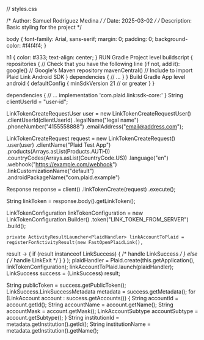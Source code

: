 // styles.css 

/* Author: Samuel Rodriguez Medina */
/* Date: 2025-03-02 */
/* Description: Basic styling for the project */

body {
    font-family: Arial, sans-serif;
    margin: 0;
    padding: 0;
    background-color: #f4f4f4;
}

h1 {
    color: #333;
    text-align: center;
}
RUN Gradle Project level
 buildscript {
    repositories {
        // Check that you have the following line (if not, add it):
        google()  // Google's Maven repository
        mavenCentral() // Include to import Plaid Link Android SDK
    }
    dependencies {
        // ...
    }
}
Build Gradle App level
android {
  defaultConfig {
    minSdkVersion 21 // or greater
  }
}

dependencies {
  // ...
  implementation 'com.plaid.link:sdk-core:<insert latest version>'
}
String clientUserId = "user-id";

LinkTokenCreateRequestUser user = new LinkTokenCreateRequestUser()
  .clientUserId(clientUserId)
  .legalName("legal name")
  .phoneNumber("4155558888")
  .emailAddress("email@address.com");

LinkTokenCreateRequest request = new LinkTokenCreateRequest()
  .user(user)
  .clientName("Plaid Test App")
  .products(Arrays.asList(Products.AUTH))
  .countryCodes(Arrays.asList(CountryCode.US))
  .language("en")
  .webhook("https://example.com/webhook")
  .linkCustomizationName("default")
  .androidPackageName("com.plaid.example")

Response<LinkTokenCreateResponse> response = client()
  .linkTokenCreate(request)
  .execute();

String linkToken = response.body().getLinkToken();

LinkTokenConfiguration linkTokenConfiguration = new LinkTokenConfiguration.Builder()
    .token("LINK_TOKEN_FROM_SERVER")
    .build();

    private ActivityResultLauncher<PlaidHandler> linkAccountToPlaid = registerForActivityResult(new FastOpenPlaidLink(),
  result -> {
    if (result instanceof LinkSuccess) {
      /* handle LinkSuccess */
    } else {
      /* handle LinkExit */
    }
  }
);
plaidHandler = Plaid.create(this.getApplication(), linkTokenConfiguration);
linkAccountToPlaid.launch(plaidHandler);
LinkSuccess success = (LinkSuccess) result;

String publicToken = success.getPublicToken();
LinkSuccess.LinkSuccessMetadata metadata = success.getMetadata();
for (LinkAccount account : success.getAccounts()) {
  String accountId = account.getId();
  String accountName = account.getName();
  String accountMask = account.getMask();
  LinkAccountSubtype accountSubtype = account.getSubtype();
}
String institutionId = metadata.getInstitution().getId();
String institutionName = metadata.getInstitution().getName();
